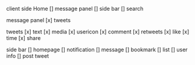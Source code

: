 client side
Home
[] message panel
[] side bar
[] search

message panel
[x] tweets

tweets
[x] text
[x] media
[x] usericon
[x] comment
[x] retweets
[x] like
[x] time
[x] share

side bar
[] homepage
[] notification
[] message
[] bookmark
[] list
[] user info
[] post tweet
